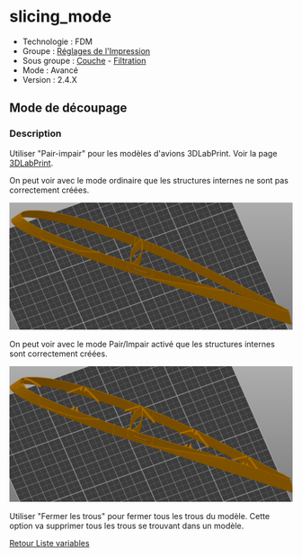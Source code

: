 # slicing_mode

* Technologie : FDM 
* Groupe : [Réglages de l'Impression](../print_settings/print_settings.md)
* Sous groupe : [Couche](../print_settings/print_settings.md#couche) - [Filtration](../print_settings/print_settings.md#filtration)
* Mode : Avancé
* Version : 2.4.X

## Mode de découpage

### Description

Utiliser "Pair-impair" pour les modèles d'avions 3DLabPrint. Voir la page [3DLabPrint](https://3dlabprint.com/faq/prusaslicer/).

On peut voir avec le mode ordinaire que les structures internes ne sont pas correctement créées.

![Pièce 3DLabPrint en mode ordinaire ](./images/slicing_mode/3DLabPrint_off.png)

On peut voir avec le mode Pair/Impair activé que les structures internes sont correctement créées.

![Pièce 3DLabPrint en mode pair impair](./images/slicing_mode/3DLabPrint_on.png)

Utiliser "Fermer les trous" pour fermer tous les trous du modèle. Cette option va supprimer tous les trous se trouvant dans un modèle.

[Retour Liste variables](variable_list.md)
